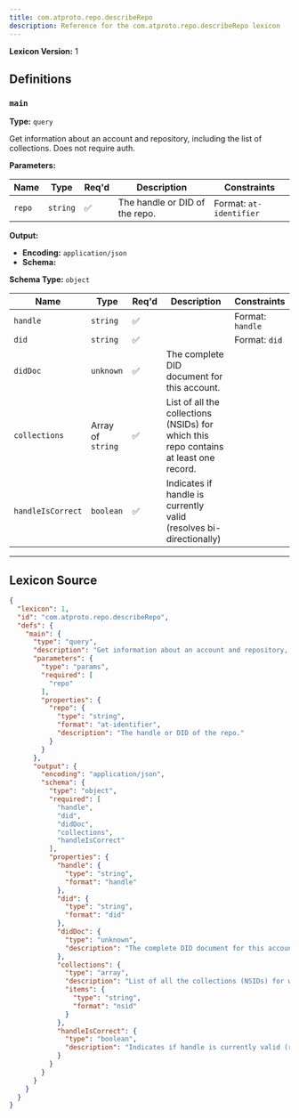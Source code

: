 ```yaml
---
title: com.atproto.repo.describeRepo
description: Reference for the com.atproto.repo.describeRepo lexicon
---
```

**Lexicon Version:** 1

## Definitions

<a name="main"></a>
### `main`

**Type:** `query`

Get information about an account and repository, including the list of collections. Does not require auth.

**Parameters:**

| Name | Type | Req'd  | Description | Constraints |
|------|------|----------|-------------|-------------|
| `repo` | `string` | ✅  | The handle or DID of the repo. | Format: `at-identifier` |
**Output:**

- **Encoding:** `application/json`
- **Schema:**

**Schema Type:** `object`

| Name | Type | Req'd  | Description | Constraints |
|------|------|----------|-------------|-------------|
| `handle` | `string` | ✅  |  | Format: `handle` |
| `did` | `string` | ✅  |  | Format: `did` |
| `didDoc` | `unknown` | ✅  | The complete DID document for this account. |  |
| `collections` | Array of `string` | ✅  | List of all the collections (NSIDs) for which this repo contains at least one record. |  |
| `handleIsCorrect` | `boolean` | ✅  | Indicates if handle is currently valid (resolves bi-directionally) |  |

---

## Lexicon Source
```json
{
  "lexicon": 1,
  "id": "com.atproto.repo.describeRepo",
  "defs": {
    "main": {
      "type": "query",
      "description": "Get information about an account and repository, including the list of collections. Does not require auth.",
      "parameters": {
        "type": "params",
        "required": [
          "repo"
        ],
        "properties": {
          "repo": {
            "type": "string",
            "format": "at-identifier",
            "description": "The handle or DID of the repo."
          }
        }
      },
      "output": {
        "encoding": "application/json",
        "schema": {
          "type": "object",
          "required": [
            "handle",
            "did",
            "didDoc",
            "collections",
            "handleIsCorrect"
          ],
          "properties": {
            "handle": {
              "type": "string",
              "format": "handle"
            },
            "did": {
              "type": "string",
              "format": "did"
            },
            "didDoc": {
              "type": "unknown",
              "description": "The complete DID document for this account."
            },
            "collections": {
              "type": "array",
              "description": "List of all the collections (NSIDs) for which this repo contains at least one record.",
              "items": {
                "type": "string",
                "format": "nsid"
              }
            },
            "handleIsCorrect": {
              "type": "boolean",
              "description": "Indicates if handle is currently valid (resolves bi-directionally)"
            }
          }
        }
      }
    }
  }
}
```
